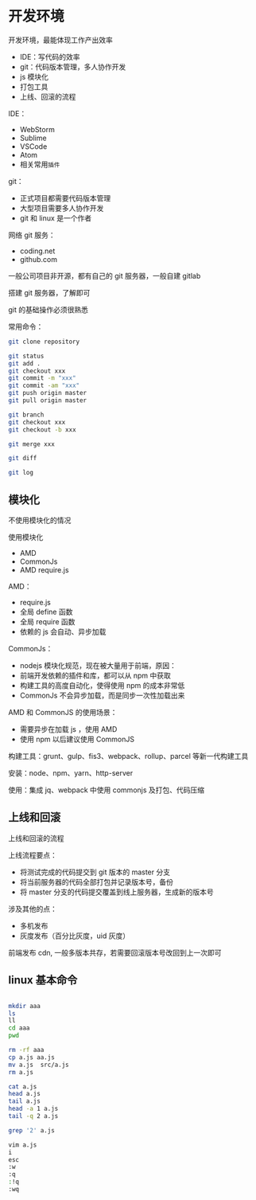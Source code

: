 # 开发环境

开发环境，最能体现工作产出效率

- IDE：写代码的效率
- git：代码版本管理，多人协作开发
- js 模块化
- 打包工具
- 上线、回滚的流程

IDE：

- WebStorm
- Sublime
- VSCode
- Atom
- 相关常用`插件`

git：

- 正式项目都需要代码版本管理
- 大型项目需要多人协作开发
- git 和 linux 是一个作者

网络 git 服务：

- coding.net
- github.com

一般公司项目非开源，都有自己的 git 服务器，一般自建 gitlab

搭建 git 服务器，了解即可

git 的基础操作必须很熟悉

常用命令：

```bash
git clone repository

git status
git add .
git checkout xxx
git commit -m "xxx"
git commit -am "xxx"
git push origin master
git pull origin master

git branch
git checkout xxx
git checkout -b xxx

git merge xxx

git diff

git log
```

## 模块化

不使用模块化的情况

使用模块化

- AMD
- CommonJs
- AMD require.js

AMD：

- require.js
- 全局 define 函数
- 全局 require 函数
- 依赖的 js 会自动、异步加载

CommonJs：

- nodejs 模块化规范，现在被大量用于前端，原因：
- 前端开发依赖的插件和库，都可以从 npm 中获取
- 构建工具的高度自动化，使得使用 npm 的成本非常低
- CommonJs 不会异步加载，而是同步一次性加载出来

AMD 和 CommonJS 的使用场景：

- 需要异步在加载 js ，使用 AMD
- 使用 npm 以后建议使用 CommonJS

构建工具：grunt、gulp、fis3、webpack、rollup、parcel 等新一代构建工具

安装：node、npm、yarn、http-server

使用：集成 jq、webpack 中使用 commonjs 及打包、代码压缩

## 上线和回滚

上线和回滚的流程

上线流程要点：

- 将测试完成的代码提交到 git 版本的 master 分支
- 将当前服务器的代码全部打包并记录版本号，备份
- 将 master 分支的代码提交覆盖到线上服务器，生成新的版本号

涉及其他的点：

- 多机发布
- 灰度发布（百分比灰度，uid 灰度）

前端发布 cdn, 一般多版本共存，若需要回滚版本号改回到上一次即可

## linux 基本命令

```bash

mkdir aaa
ls
ll
cd aaa
pwd

rm -rf aaa
cp a.js aa.js
mv a.js  src/a.js
rm a.js

cat a.js
head a.js
tail a.js
head -a 1 a.js
tail -q 2 a.js

grep '2' a.js

vim a.js
i
esc
:w
:q
:!q
:wq
```
